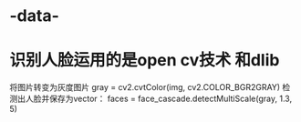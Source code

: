 # -data-
# 识别人脸运用的是open cv技术 和dlib
将图片转变为灰度图片
 gray = cv2.cvtColor(img, cv2.COLOR_BGR2GRAY)
 检测出人脸并保存为vector：
  faces = face_cascade.detectMultiScale(gray, 1.3, 5)
 
